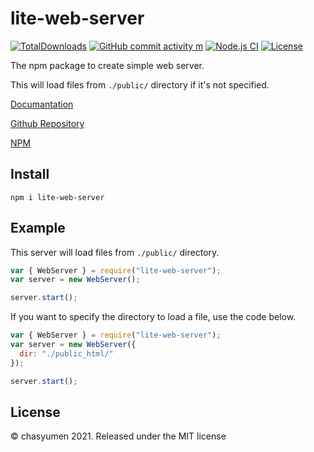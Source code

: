 # lite-web-server

[![TotalDownloads](https://img.shields.io/npm/dt/lite-web-server)](https://npmjs.com/package/lite-web-server) [![GitHub commit activity m](https://img.shields.io/github/commit-activity/m/chasyumen/lite-web-server)](https://github.com/chasyumen/lite-web-server) [![Node.js CI](https://github.com/chasyumen/lite-web-server/actions/workflows/node.js.yml/badge.svg)](https://github.com/chasyumen/lite-web-server/actions/workflows/node.js.yml) [![License](https://img.shields.io/npm/l/lite-web-server)](https://github.com/chasyumen/lite-web-server/blob/main/LICENSE)

The npm package to create simple web server.

This will load files from `./public/` directory if it's not specified.

[Documantation](https://lite-web-server.js.org/)

[Github Repository](https://github.com/chasyumen/lite-web-server)

[NPM](https://npmjs.com/package/lite-web-server)


## Install
```
npm i lite-web-server
```

## Example

This server will load files from `./public/` directory.

```js
var { WebServer } = require("lite-web-server");
var server = new WebServer();

server.start();
```

If you want to specify the directory to load a file, use the code below.

```js
var { WebServer } = require("lite-web-server");
var server = new WebServer({
  dir: "./public_html/"
});

server.start();
```


## License
© chasyumen 2021. Released under the MIT license
